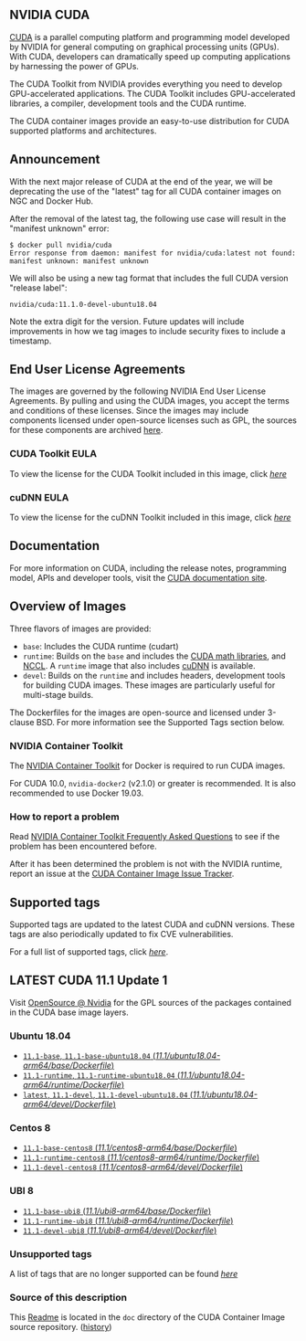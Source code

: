 ## NVIDIA CUDA

[CUDA](https://developer.nvidia.com/cuda-zone) is a parallel computing platform and programming model developed by NVIDIA for general computing on graphical processing units (GPUs). With CUDA, developers can dramatically speed up computing applications by harnessing the power of GPUs.

The CUDA Toolkit from NVIDIA provides everything you need to develop GPU-accelerated applications. The CUDA Toolkit includes GPU-accelerated libraries, a compiler, development tools and the CUDA runtime.

The CUDA container images provide an easy-to-use distribution for CUDA supported platforms and architectures.

## Announcement

With the next major release of CUDA at the end of the year, we will be deprecating the use of the "latest" tag for all CUDA container images on NGC and Docker Hub.

After the removal of the latest tag, the following use case will result in the "manifest unknown" error:

```
$ docker pull nvidia/cuda
Error response from daemon: manifest for nvidia/cuda:latest not found: manifest unknown: manifest unknown
```

We will also be using a new tag format that includes the full CUDA version "release label":

```
nvidia/cuda:11.1.0-devel-ubuntu18.04
```

Note the extra digit for the version. Future updates will include improvements in how we tag images to include security fixes to include a timestamp.

## End User License Agreements

The images are governed by the following NVIDIA End User License Agreements. By pulling and using the CUDA images, you accept the terms and conditions of these licenses.
Since the images may include components licensed under open-source licenses such as GPL, the sources for these components are archived [here](https://developer.download.nvidia.com/compute/cuda/opensource/image).

### CUDA Toolkit EULA

To view the license for the CUDA Toolkit included in this image, click [*here*](http://docs.nvidia.com/cuda/eula/index.html)

### cuDNN EULA

To view the license for the cuDNN Toolkit included in this image, click [*here*](https://docs.nvidia.com/deeplearning/sdk/cudnn-sla/index.html)

## Documentation

For more information on CUDA, including the release notes, programming model, APIs and developer tools, visit the [CUDA documentation site](https://docs.nvidia.com/cuda).

## Overview of Images

Three flavors of images are provided:
- `base`: Includes the CUDA runtime (cudart)
- `runtime`: Builds on the `base` and includes the [CUDA math libraries](https://developer.nvidia.com/gpu-accelerated-libraries), and [NCCL](https://developer.nvidia.com/nccl). A `runtime` image that also includes [cuDNN](https://developer.nvidia.com/cudnn) is available.
- `devel`: Builds on the `runtime` and includes headers, development tools for building CUDA images. These images are particularly useful for multi-stage builds.

The Dockerfiles for the images are open-source and licensed under 3-clause BSD. For more information see the Supported Tags section below.

### NVIDIA Container Toolkit

The [NVIDIA Container Toolkit](https://github.com/NVIDIA/nvidia-docker) for Docker is required to run CUDA images.

For CUDA 10.0, `nvidia-docker2` (v2.1.0) or greater is recommended. It is also recommended to use Docker 19.03.

### How to report a problem

Read [NVIDIA Container Toolkit Frequently Asked Questions](https://github.com/NVIDIA/nvidia-docker/wiki/Frequently-Asked-Questions) to see if the problem has been encountered before.

After it has been determined the problem is not with the NVIDIA runtime, report an issue at the [CUDA Container Image Issue Tracker](https://gitlab.com/nvidia/container-images/cuda/-/issues).

## Supported tags

Supported tags are updated to the latest CUDA and cuDNN versions. These tags are also periodically updated to fix CVE vulnerabilities.

For a full list of supported tags, click [*here*](https://gitlab.com/nvidia/container-images/cuda/blob/master/doc/supported-tags.md).

## LATEST CUDA 11.1 Update 1

Visit [OpenSource @ Nvidia](https://developer.download.nvidia.com/compute/cuda/opensource/image/) for the GPL sources of the packages contained in the CUDA base image layers.

### Ubuntu 18.04

- [`11.1-base`, `11.1-base-ubuntu18.04` (*11.1/ubuntu18.04-arm64/base/Dockerfile*)](https://gitlab.com/nvidia/container-images/cuda/blob/master/dist/11.1/ubuntu18.04-arm64/base/Dockerfile)
- [`11.1-runtime`, `11.1-runtime-ubuntu18.04` (*11.1/ubuntu18.04-arm64/runtime/Dockerfile*)](https://gitlab.com/nvidia/container-images/cuda/blob/master/dist/11.1/ubuntu18.04-arm64/runtime/Dockerfile)
- [`latest`, `11.1-devel`, `11.1-devel-ubuntu18.04` (*11.1/ubuntu18.04-arm64/devel/Dockerfile*)](https://gitlab.com/nvidia/container-images/cuda/blob/master/dist/11.1/ubuntu18.04-arm64/devel/Dockerfile)

### Centos 8

- [`11.1-base-centos8` (*11.1/centos8-arm64/base/Dockerfile*)](https://gitlab.com/nvidia/container-images/cuda/blob/master/dist/11.1/centos8-arm64/base/Dockerfile)
- [`11.1-runtime-centos8` (*11.1/centos8-arm64/runtime/Dockerfile*)](https://gitlab.com/nvidia/container-images/cuda/blob/master/dist/11.1/centos8-arm64/runtime/Dockerfile)
- [`11.1-devel-centos8` (*11.1/centos8-arm64/devel/Dockerfile*)](https://gitlab.com/nvidia/container-images/cuda/blob/master/dist/11.1/centos8-arm64/devel/Dockerfile)

### UBI 8

- [`11.1-base-ubi8` (*11.1/ubi8-arm64/base/Dockerfile*)](https://gitlab.com/nvidia/container-images/cuda/blob/master/dist/11.1/ubi8-arm64/base/Dockerfile)
- [`11.1-runtime-ubi8` (*11.1/ubi8-arm64/runtime/Dockerfile*)](https://gitlab.com/nvidia/container-images/cuda/blob/master/dist/11.1/ubi8-arm64/runtime/Dockerfile)
- [`11.1-devel-ubi8` (*11.1/ubi8-arm64/devel/Dockerfile*)](https://gitlab.com/nvidia/container-images/cuda/blob/master/dist/11.1/ubi8-arm64/devel/Dockerfile)

### Unsupported tags

A list of tags that are no longer supported can be found [*here*](https://gitlab.com/nvidia/container-images/cuda/blob/master/doc/unsupported-tags.md)

### Source of this description

This [Readme](https://gitlab.com/nvidia/container-images/cuda/blob/master/doc/README.md) is located in the `doc` directory of the CUDA Container Image source repository. ([history](https://gitlab.com/nvidia/container-images/cuda/commits/master/doc/README.md))
